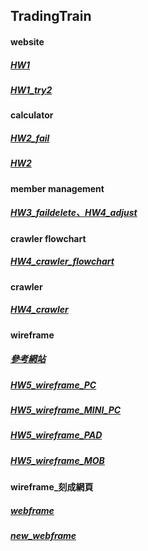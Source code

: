 ## TradingTrain
#### website
##### [HW1](https://ya-rong.github.io/TradingTrain/221120_HW1/)
##### [HW1_try2](https://ya-rong.github.io/TradingTrain/221120_HW1/try2/try2.html)
#### calculator
##### [HW2_fail](https://ya-rong.github.io/TradingTrain/221127_HW2/index.html)
##### [HW2](https://ya-rong.github.io//TradingTrain/221127_HW2/try3/index3.html)
#### member management
##### [HW3_faildelete、HW4_adjust](https://ya-rong.github.io//TradingTrain/221204_HW3/index.html)
#### crawler flowchart
##### [HW4_crawler_flowchart](https://github.com/Ya-Rong/TradingTrain/blob/main/221211_HW4/HW4_crawler_flowchart_2.png)
#### crawler
##### [HW4_crawler](https://github.com/Ya-Rong/TradingTrain/blob/main/221211_HW4/HW4_try5%20copy.ipynb)
#### wireframe
##### [參考網站](file:///C:/Users/happy/Downloads/2022%20TradingTrain%E9%8E%9A%E5%9C%88%E8%A8%93%E7%B7%B4/HW5/%E8%81%AF%E5%90%88%E5%A0%B1%EF%BD%9C%E7%9B%A3%E7%9D%A3%E6%9C%89%E6%AC%8A%E5%8A%9B%E7%9A%84%E4%BA%BA%EF%BC%8C%E9%97%9C%E6%87%B7%E6%9C%89%E9%9C%80%E8%A6%81%E7%9A%84%E4%BA%BA.html)
##### [HW5_wireframe_PC](https://github.com/Ya-Rong/TradingTrain/blob/main/230103_HW5/PC.png)
##### [HW5_wireframe_MINI_PC](https://github.com/Ya-Rong/TradingTrain/blob/main/230103_HW5/MINI%20PC.png)
##### [HW5_wireframe_PAD](https://github.com/Ya-Rong/TradingTrain/blob/main/230103_HW5/PAD.png)
##### [HW5_wireframe_MOB](https://github.com/Ya-Rong/TradingTrain/blob/main/230103_HW5/MOB.png)
#### wireframe_刻成網頁
<!-- ##### [HW6_wireframe_刻成網頁]() -->
##### [webframe](https://ya-rong.github.io//TradingTrain/230108_HW6/index1.html)
##### [new_webframe](https://ya-rong.github.io//TradingTrain/230319_HW6/index2.html)